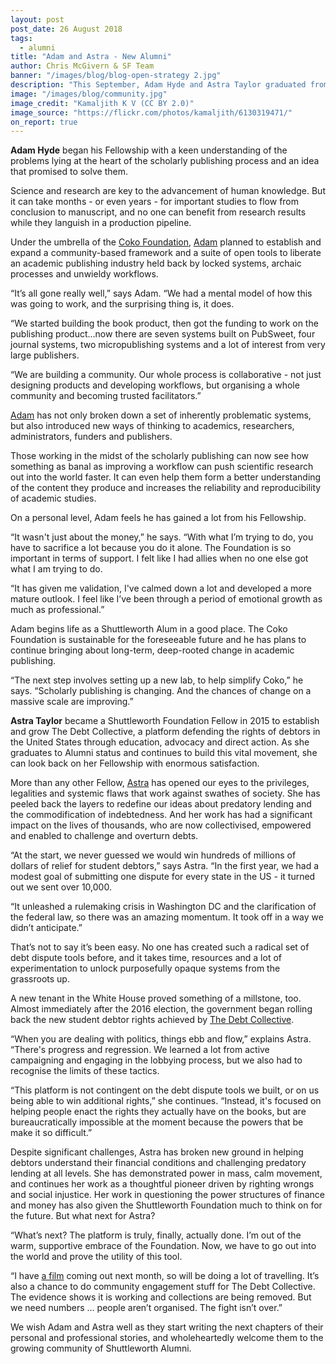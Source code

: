 ```yaml
---
layout: post
post_date: 26 August 2018
tags:
  - alumni
title: "Adam and Astra - New Alumni"
author: Chris McGivern & SF Team
banner: "/images/blog/blog-open-strategy 2.jpg"
description: "This September, Adam Hyde and Astra Taylor graduated from the Shuttleworth Foundation Fellowship programme to become Alumni. It has been an honour to join them over their three-year journey, and we have learned a great deal from their experiences."
image: "/images/blog/community.jpg"
image_credit: "Kamaljith K V (CC BY 2.0)"
image_source: "https://flickr.com/photos/kamaljith/6130319471/"
on_report: true
---
```

__Adam Hyde__ began his Fellowship with a keen understanding of the problems lying at the heart of the scholarly publishing process and an idea that promised to solve them.  

Science and research are key to the advancement of human knowledge. But it can take months - or even years - for important studies to flow from conclusion to manuscript, and no one can benefit from research results while they languish in a production pipeline. 

Under the umbrella of the [Coko Foundation](https://coko.foundation/), [Adam](https://www.shuttleworthfoundation.org/fellows/adam-hyde/) planned to establish and expand a community-based framework and a suite of open tools to liberate an academic publishing industry held back by locked systems, archaic processes and unwieldy workflows.

“It’s all gone really well,” says Adam. “We had a mental model of how this was going to work, and the surprising thing is, it does.

“We started building the book product, then got the funding to work on the publishing product...now there are seven systems built on PubSweet, four journal systems, two micropublishing systems and a lot of interest from very large publishers. 

“We are building a community. Our whole process is collaborative - not just designing products and developing workflows, but organising a whole community and becoming trusted facilitators.”

[Adam](https://www.adamhyde.net/) has not only broken down a set of inherently problematic systems, but also introduced new ways of thinking to academics, researchers, administrators, funders and publishers. 

Those working in the midst of the scholarly publishing can now see how something as banal as improving a workflow can push scientific research out into the world faster. It can even help them form a better understanding of the content they produce and increases the reliability and reproducibility of academic studies. 

On a personal level, Adam feels he has gained a lot from his Fellowship. 

“It wasn't just about the money,” he says. “With what I’m trying to do, you have to sacrifice a lot because you do it alone. The Foundation is so important in terms of support. I felt like I had allies when no one else got what I am trying to do.

“It has given me validation, I've calmed down a lot and developed a more mature outlook. I feel like I’ve been through a period of emotional growth as much as professional.”

Adam begins life as a Shuttleworth Alum in a good place. The Coko Foundation is sustainable for the foreseeable future and he has plans to continue bringing about long-term, deep-rooted change in academic publishing.

“The next step involves setting up a new lab, to help simplify Coko,” he says. “Scholarly publishing is changing. And the chances of change on a massive scale are improving.”

__Astra Taylor__ became a Shuttleworth Foundation Fellow in 2015 to establish and grow The Debt Collective, a platform defending the rights of debtors in the United States through education, advocacy and direct action. As she graduates to Alumni status and continues to build this vital movement, she can look back on her Fellowship with enormous satisfaction. 

More than any other Fellow, [Astra](https://www.shuttleworthfoundation.org/fellows/astra-taylor/) has opened our eyes to the privileges, legalities and systemic flaws that work against swathes of society. She has peeled back the layers to redefine our ideas about predatory lending and the commodification of indebtedness. And her work has had a significant impact on the lives of thousands, who are now collectivised, empowered and enabled to challenge and overturn debts.

“At the start, we never guessed we would win hundreds of millions of dollars of relief for student debtors,” says Astra. “In the first year, we had a modest goal of submitting one dispute for every state in the US - it turned out we sent over 10,000.

“It unleashed a rulemaking crisis in Washington DC and the clarification of the federal law, so there was an amazing momentum. It took off in a way we didn’t anticipate.”

That’s not to say it’s been easy. No one has created such a radical set of debt dispute tools before, and it takes time, resources and a lot of experimentation to unlock purposefully opaque systems from the grassroots up. 

A new tenant in the White House proved something of a millstone, too. Almost immediately after the 2016 election, the government began rolling back the new student debtor rights achieved by [The Debt Collective](https://debtcollective.org/). 

“When you are dealing with politics, things ebb and flow,” explains Astra. “There's progress and regression. We learned a lot from active campaigning and engaging in the lobbying process, but we also had to recognise the limits of these tactics. 

“This platform is not contingent on the debt dispute tools we built, or on us being able to win additional rights,” she continues. “Instead, it's focused on helping people enact the rights they actually have on the books, but are bureaucratically impossible at the moment because the powers that be make it so difficult.” 

Despite significant challenges, Astra has broken new ground in helping debtors understand their financial conditions and challenging predatory lending at all levels. She has demonstrated power in mass, calm movement, and continues her work as a thoughtful pioneer driven by righting wrongs and social injustice. Her work in questioning the power structures of finance and money has also given the Shuttleworth Foundation much to think on for the future. But what next for Astra?

“What’s next? The platform is truly, finally, actually done. I’m out of the warm, supportive embrace of the Foundation. Now, we have to go out into the world and prove the utility of this tool. 

“I have [a film](https://zeitgeistfilms.com/film/whatisdemocracy) coming out next month, so will be doing a lot of travelling. It’s also a chance to do community engagement stuff for The Debt Collective. The evidence shows it is working and collections are being removed. But we need numbers … people aren’t organised. The fight isn’t over.”

We wish Adam and Astra well as they start writing the next chapters of their personal and professional stories, and wholeheartedly welcome them to the growing community of Shuttleworth Alumni. 
